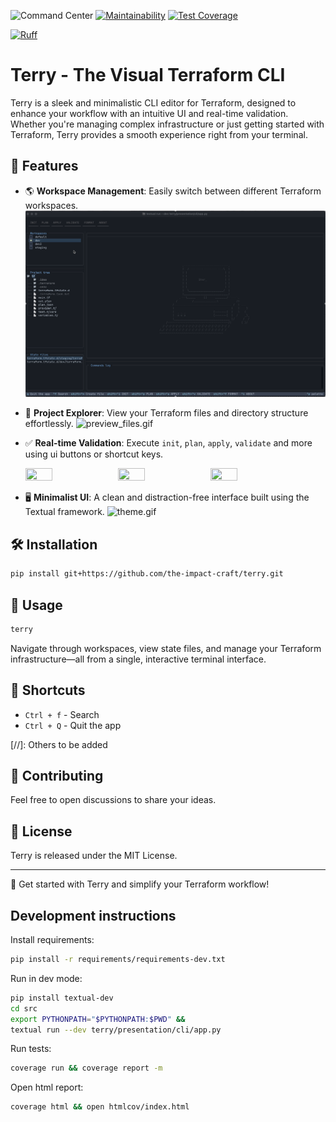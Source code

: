 ![Command Center](https://img.shields.io/badge/terraform%20command%20center-45d298?logo=terraform&logoColor=white)
[![Maintainability](https://api.codeclimate.com/v1/badges/62ef5aeefc01a2c5521b/maintainability)](https://codeclimate.com/repos/67ab4de0fe407500a7cecccf/maintainability)
[![Test Coverage](https://api.codeclimate.com/v1/badges/62ef5aeefc01a2c5521b/test_coverage)](https://codeclimate.com/repos/67ab4de0fe407500a7cecccf/test_coverage)

[![Ruff](https://img.shields.io/endpoint?url=https://raw.githubusercontent.com/astral-sh/ruff/main/assets/badge/v2.json)](https://github.com/astral-sh/ruff)

# Terry - The Visual Terraform CLI

Terry is a sleek and minimalistic CLI editor for Terraform, designed to enhance your workflow with an intuitive UI and real-time validation. Whether you're managing complex infrastructure or just getting started with Terraform, Terry provides a smooth experience right from your terminal.

## 🚀 Features

- 🌎 **Workspace Management**: Easily switch between different Terraform workspaces.
    ![switch_workspace.gif](media/switch_workspace.gif)[](https://github.com/the-impact-craft/terry/blob/main/media/demo1.gif)


- 📂 **Project Explorer**: View your Terraform files and directory structure effortlessly.
    ![preview_files.gif](media/preview_files.gif)


- ✅ **Real-time Validation**: Execute `init`, `plan`, `apply`, `validate` and more using ui buttons or shortcut keys.
    <p float="left">
        <img src="media/init.gif" width="30%" height="30%"/>
        <img src="media/format.gif" width="30%" height="30%"/>
        <img src="media/apply.gif" width="30%" height="30%"/>
    </p


- 🖥️ **Minimalist UI**: A clean and distraction-free interface built using the Textual framework.
    ![theme.gif](media/theme.gif)

## 🛠 Installation

```bash
pip install git+https://github.com/the-impact-craft/terry.git
```

## 📌 Usage

```bash
terry
```

Navigate through workspaces, view state files, and manage your Terraform infrastructure—all from a single, interactive terminal interface.

## 🎯 Shortcuts

- `Ctrl + f` - Search
- `Ctrl + Q` - Quit the app

[//]: Others to be added

## 🤝 Contributing

Feel free to open discussions to share your ideas.

## 📜 License

Terry is released under the MIT License.

---

🚀 Get started with Terry and simplify your Terraform workflow!


## Development instructions

Install requirements:

```bash
pip install -r requirements/requirements-dev.txt
```

Run in dev mode:

```bash
pip install textual-dev
cd src
export PYTHONPATH="$PYTHONPATH:$PWD" && 
textual run --dev terry/presentation/cli/app.py
```

Run tests:

```bash 
coverage run && coverage report -m
```

Open html report:

```bash
coverage html && open htmlcov/index.html
```